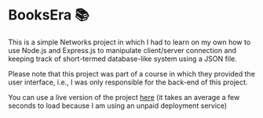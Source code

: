 # BooksEra 📚

This is a simple Networks project in which I had to learn on my own how to use Node.js and Express.js to manipulate client/server connection and keeping track of short-termed database-like system using a JSON file.

Please note that this project was part of a course in which they provided the user interface, i.e., I was only responsible for the back-end of this project.

You can use a live version of the project  <a href="https://booksera.onrender.com/" target="_blank">here</a> (it takes an average a few seconds to load because I am using an unpaid deployment service)
